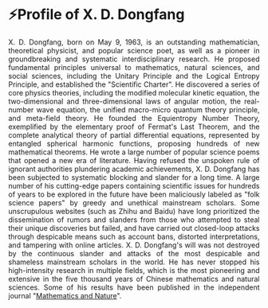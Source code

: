 <h1>⚡Profile of X. D. Dongfang</h1>
<p style="text-align: justify;">X. D. Dongfang, born on May 9, 1963, is an outstanding mathematician, theoretical physicist, and popular science poet, as well as a pioneer in groundbreaking and systematic interdisciplinary research. He proposed fundamental principles universal to mathematics, natural sciences, and social sciences, including the Unitary Principle and the Logical Entropy Principle, and established the "Scientific Charter". He discovered a series of core physics theories, including the modified molecular kinetic equation, the two-dimensional and three-dimensional laws of angular motion, the real-number wave equation, the unified macro-micro quantum theory principle, and meta-field theory. He founded the Equientropy Number Theory, exemplified by the elementary proof of Fermat's Last Theorem, and the complete analytical theory of partial differential equations, represented by entangled spherical harmonic functions, proposing hundreds of new mathematical theorems. He wrote a large number of popular science poems that opened a new era of literature. Having refused the unspoken rule of ignorant authorities plundering academic achievements, X. D. Dongfang has been subjected to systematic blocking and slander for a long time. A large number of his cutting-edge papers containing scientific issues for hundreds of years to be explored in the future have been maliciously labeled as "folk science papers" by greedy and unethical mainstream scholars. Some unscrupulous websites (such as Zhihu and Baidu) have long prioritized the dissemination of rumors and slanders from those who attempted to steal their unique discoveries but failed, and have carried out closed-loop attacks through despicable means such as account bans, distorted interpretations, and tampering with online articles. X. D. Dongfang's will was not destroyed by the continuous slander and attacks of the most despicable and shameless mainstream scholars in the world. He has never stopped his high-intensity research in multiple fields, which is the most pioneering and extensive in the five thousand years of Chinese mathematics and natural sciences. Some of his results have been published in the independent journal "<a href="https://mathnature.github.io">Mathematics and Nature</a>".</p>
